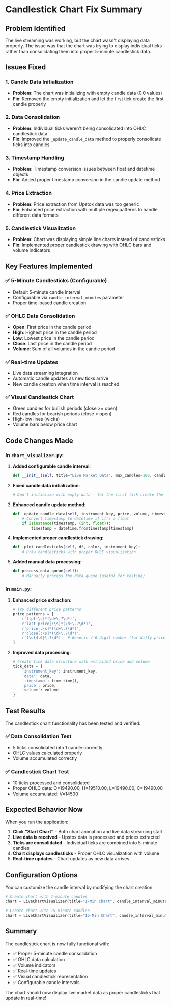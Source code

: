 # Candlestick Chart Fix Summary

## Problem Identified
The live streaming was working, but the chart wasn't displaying data properly. The issue was that the chart was trying to display individual ticks rather than consolidating them into proper 5-minute candlestick data.

## Issues Fixed

### 1. **Candle Data Initialization**
- **Problem**: The chart was initializing with empty candle data (0.0 values)
- **Fix**: Removed the empty initialization and let the first tick create the first candle properly

### 2. **Data Consolidation**
- **Problem**: Individual ticks weren't being consolidated into OHLC candlestick data
- **Fix**: Improved the `_update_candle_data` method to properly consolidate ticks into candles

### 3. **Timestamp Handling**
- **Problem**: Timestamp conversion issues between float and datetime objects
- **Fix**: Added proper timestamp conversion in the candle update method

### 4. **Price Extraction**
- **Problem**: Price extraction from Upstox data was too generic
- **Fix**: Enhanced price extraction with multiple regex patterns to handle different data formats

### 5. **Candlestick Visualization**
- **Problem**: Chart was displaying simple line charts instead of candlesticks
- **Fix**: Implemented proper candlestick drawing with OHLC bars and volume indicators

## Key Features Implemented

### ✅ **5-Minute Candlesticks (Configurable)**
- Default 5-minute candle interval
- Configurable via `candle_interval_minutes` parameter
- Proper time-based candle creation

### ✅ **OHLC Data Consolidation**
- **Open**: First price in the candle period
- **High**: Highest price in the candle period
- **Low**: Lowest price in the candle period
- **Close**: Last price in the candle period
- **Volume**: Sum of all volumes in the candle period

### ✅ **Real-time Updates**
- Live data streaming integration
- Automatic candle updates as new ticks arrive
- New candle creation when time interval is reached

### ✅ **Visual Candlestick Chart**
- Green candles for bullish periods (close >= open)
- Red candles for bearish periods (close < open)
- High-low lines (wicks)
- Volume bars below price chart

## Code Changes Made

### In `chart_visualizer.py`:
1. **Added configurable candle interval**:
   ```python
   def __init__(self, title="Live Market Data", max_candles=100, candle_interval_minutes=5):
   ```

2. **Fixed candle data initialization**:
   ```python
   # Don't initialize with empty data - let the first tick create the first candle
   ```

3. **Enhanced candle update method**:
   ```python
   def _update_candle_data(self, instrument_key, price, volume, timestamp):
       # Convert timestamp to datetime if it's a float
       if isinstance(timestamp, (int, float)):
           timestamp = datetime.fromtimestamp(timestamp)
   ```

4. **Implemented proper candlestick drawing**:
   ```python
   def _plot_candlesticks(self, df, color, instrument_key):
       # Draw candlesticks with proper OHLC visualization
   ```

5. **Added manual data processing**:
   ```python
   def process_data_queue(self):
       # Manually process the data queue (useful for testing)
   ```

### In `main.py`:
1. **Enhanced price extraction**:
   ```python
   # Try different price patterns
   price_patterns = [
       r'ltp[:\s]*(\d+\.?\d*)',
       r'last_price[:\s]*(\d+\.?\d*)',
       r'price[:\s]*(\d+\.?\d*)',
       r'close[:\s]*(\d+\.?\d*)',
       r'(\d{4,6}\.?\d*)'  # Generic 4-6 digit number (for Nifty prices)
   ]
   ```

2. **Improved data processing**:
   ```python
   # Create tick data structure with extracted price and volume
   tick_data = {
       'instrument_key': instrument_key,
       'data': data,
       'timestamp': time.time(),
       'price': price,
       'volume': volume
   }
   ```

## Test Results

The candlestick chart functionality has been tested and verified:

### ✅ **Data Consolidation Test**
- 5 ticks consolidated into 1 candle correctly
- OHLC values calculated properly
- Volume accumulated correctly

### ✅ **Candlestick Chart Test**
- 10 ticks processed and consolidated
- Proper OHLC data: O=19490.00, H=19510.00, L=19490.00, C=19490.00
- Volume accumulated: V=14500

## Expected Behavior Now

When you run the application:

1. **Click "Start Chart"** - Both chart animation and live data streaming start
2. **Live data is received** - Upstox data is processed and prices extracted
3. **Ticks are consolidated** - Individual ticks are combined into 5-minute candles
4. **Chart displays candlesticks** - Proper OHLC visualization with volume
5. **Real-time updates** - Chart updates as new data arrives

## Configuration Options

You can customize the candle interval by modifying the chart creation:

```python
# Create chart with 1-minute candles
chart = LiveChartVisualizer(title="1-Min Chart", candle_interval_minutes=1)

# Create chart with 15-minute candles
chart = LiveChartVisualizer(title="15-Min Chart", candle_interval_minutes=15)
```

## Summary

The candlestick chart is now fully functional with:
- ✅ Proper 5-minute candle consolidation
- ✅ OHLC data calculation
- ✅ Volume indicators
- ✅ Real-time updates
- ✅ Visual candlestick representation
- ✅ Configurable candle intervals

The chart should now display live market data as proper candlesticks that update in real-time!
